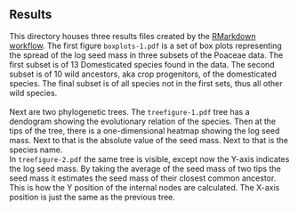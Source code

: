 ## Results
This directory houses three results files created by the [RMarkdown workflow](https://github.com/naturalis/trait-functional-poaceae/blob/main/scripts/seedmass_wf.Rmd).
The first figure `boxplots-1.pdf` is a set of box plots representing the
spread of the log seed mass in three subsets of the Poaceae data.
The first subset is of 13 Domesticated species found in the data.
The second subset is of 10 wild ancestors, aka crop progenitors, of the domesticated species.
The final subset is of all species not in the first sets, thus all other wild species.
<br>
<br>
Next are two phylogenetic trees. The `treefigure-1.pdf` tree has a dendogram
showing the evolutionary relation of the species. Then at the tips of the tree,
there is a one-dimensional heatmap showing the log seed mass. Next to that is
the absolute value of the seed mass. Next to that is the species name.
<br>
In `treefigure-2.pdf` the same tree is visible, except now the Y-axis indicates
the log seed mass. By taking the average of the seed mass of two tips the seed mass
it estimates the seed mass of their closest common ancestor. This is how the Y position
of the internal nodes are calculated. The X-axis position is just the same as the previous tree.

